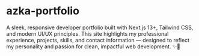 # azka-portfolio
A sleek, responsive developer portfolio built with Next.js 13+, Tailwind CSS, and modern UI/UX principles. This site highlights my professional experience, projects, skills, and contact information — designed to reflect my personality and passion for clean, impactful web development. ✨🌙
